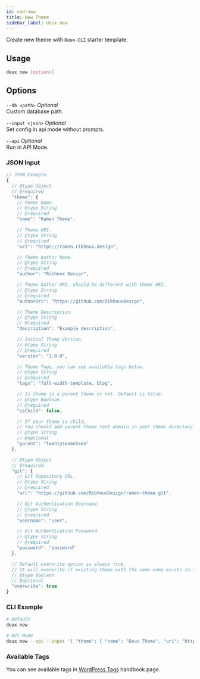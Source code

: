 ```yaml
---
id: cmd-new
title: New Theme
sidebar_label: deux new
---
```


Create new theme with `Deux-CLI` starter template.

## Usage
```bash
deux new [options]
```

## Options
`--db <path>` *Optional*  
Custom database path.

`--input <json>` *Optional*  
Set config in api mode without prompts.

`--api` *Optional*  
Run in API Mode.

### JSON Input
```javascript
// JSON Example.
{
  // @type Object
  // @required
  "theme": {
    // Theme Name.
    // @type String
    // @required
    "name": "Ramen Theme",

    // Theme URI.
    // @type String
    // @required
    "uri": "https://ramen.ribhnux.design",

    // Theme Author Name.
    // @type String
    // @required
    "author": "Ribhnux Design",

    // Theme Author URI, should be different with theme URI.
    // @type String
    // @required
    "authorUri": "https://github.com/RibhnuxDesign",

    // Theme Description.
    // @type String
    // @required
    "description": "Example description",

    // Initial Theme Version.
    // @type String
    // @required
    "version": "1.0.0",

    // Theme Tags, you can see available tags below.
    // @type String
    // @required
    "tags": "full-width-template, blog",

    // Is theme is a parent theme or not. Default is false.
    // @type Boolean
    // @required
    "isChild": false,

    // If your theme is child,
    // You should add parent theme text domain in your theme directory.
    // @type String
    // @optional
    "parent": "twentyseventeen"
  },

  // @type Object
  // @required
  "git": {
    // Git Repository URL.
    // @type String
    // @required
    "url": "https://github.com/RibhnuxDesign/ramen-theme.git",

    // Git Authentication Username.
    // @type String
    // @required
    "username": "user",

    // Git Authentication Password.
    // @type String
    // @required
    "password": "password"
  },

  // Default overwrite option is always true,
  // It will overwrite if existing theme with the same name exists in theme directory.
  // @type Boolean
  // @optional
  "overwrite": true
}
```

### CLI Example
```bash
# Default
deux new

# API Mode
deux new --api --input '{ "theme": { "name": "Deux Theme", "uri": "https://github.com/RibhnuxDesign/ramen-theme", "author": "Ribhnux Design", "authorUri": "https://github.com/RibhnuxDesign", "description": "Example description", "version": "1.0.0", "tags": "full-width-template, blog", "isChild": false }, "git": { "url": "https://github.com/RibhnuxDesign/ramen-theme.git", "username": "user", "password": "password" }, "overwrite": true }'
```

### Available Tags
You can see available tags in [WordPress Tags](https://make.wordpress.org/themes/handbook/review/required/theme-tags/) handbook page.

